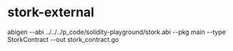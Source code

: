 # stork-external

abigen --abi ../../../p_code/solidity-playground/stork.abi --pkg main --type StorkContract --out stork_contract.go
